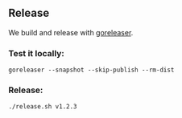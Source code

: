 ## Release

We build and release with [goreleaser](https://goreleaser.com/install/).

### Test it locally:

```
goreleaser --snapshot --skip-publish --rm-dist
```

### Release:

```
./release.sh v1.2.3
```